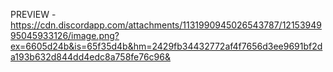 PREVIEW - https://cdn.discordapp.com/attachments/1131990945026543787/1215394995045933126/image.png?ex=6605d24b&is=65f35d4b&hm=2429fb34432772af4f7656d3ee9691bf2da193b632d844dd4edc8a758fe76c96&
